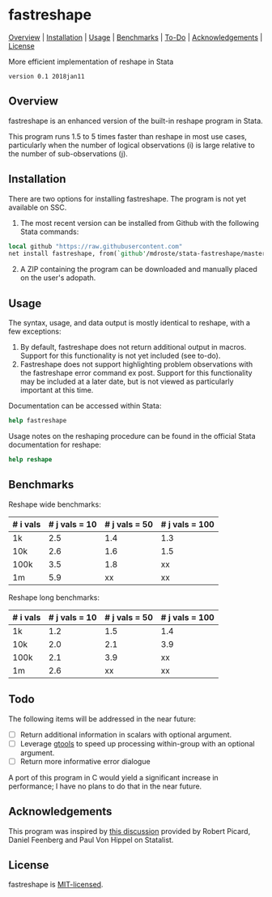 fastreshape
=================================

[Overview](#overview)
| [Installation](#installation)
| [Usage](#usage)
| [Benchmarks](#benchmarks)
| [To-Do](#todo)
| [Acknowledgements](#acknowledgements)
| [License](#license)

More efficient implementation of reshape in Stata

`version 0.1 2018jan11`

Overview
---------------------------------

fastreshape is an enhanced version of the built-in reshape program in Stata. 

This program runs 1.5 to 5 times faster than reshape in most use cases, particularly when the number of logical observations (i) is large relative to the number of sub-observations (j).


Installation
---------------------------------

There are two options for installing fastreshape. The program is not yet available on SSC.

1. The most recent version can be installed from Github with the following Stata commands:

```stata
local github "https://raw.githubusercontent.com"
net install fastreshape, from(`github'/mdroste/stata-fastreshape/master/build/)
```

2. A ZIP containing the program can be downloaded and manually placed on the user's adopath.


Usage
---------------------------------

The syntax, usage, and data output is mostly identical to reshape, with a few exceptions:

1. By default, fastreshape does not return additional output in macros. Support for this functionality is not yet included (see to-do).
2. Fastreshape does not support highlighting problem observations with the fastreshape error command ex post. Support for this functionality may be included at a later date, but is not viewed as particularly important at this time.

Documentation can be accessed within Stata:
```stata
help fastreshape
```

Usage notes on the reshaping procedure can be found in the official Stata documentation for reshape:
```stata
help reshape
```

Benchmarks
---------------------------------

Reshape wide benchmarks:

| # i vals  | # j vals = 10  | # j vals = 50 | # j vals = 100  |
| --------- | -------------- | -------------- | -------------- |
| 1k        | 2.5  		     | 1.4 		  	  | 1.3  		   |
| 10k       | 2.6  		     | 1.6 		  	  | 1.5  		   |
| 100k      | 3.5  		     | 1.8     		  | xx  		   |
| 1m        | 5.9  		     | xx             | xx  		   |

Reshape long benchmarks:

| # i vals  | # j vals = 10  | # j vals = 50  | # j vals = 100 |
| --------- | -------------- | -------------- | -------------- |
| 1k        | 1.2  		     | 1.5 		  	  | 1.4  		   |
| 10k       | 2.0  		     | 2.1 		      | 3.9  		   |
| 100k      | 2.1  		     | 3.9     		  | xx  		   |
| 1m        | 2.6  		     | xx             | xx  		   |

  
Todo
---------------------------------

The following items will be addressed in the near future:

- [ ] Return additional information in scalars with optional argument.
- [ ] Leverage [gtools](https://github.com/mcaceresb/stata-gtools/) to speed up processing within-group with an optional argument.
- [ ] Return more informative error dialogue

A port of this program in C would yield a significant increase in performance; I have no plans to do that in the near future.


Acknowledgements
---------------------------------

This program was inspired by [this discussion](https://www.statalist.org/forums/forum/general-stata-discussion/general/1338350-making-reshape-faster/) provided by Robert Picard, Daniel Feenberg and Paul Von Hippel on Statalist.


License
---------------------------------

fastreshape is [MIT-licensed](https://github.com/mcaceresb/stata-gtools/blob/master/LICENSE).

